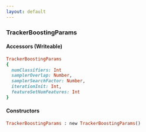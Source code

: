 ```yaml
---
layout: default
---
```


###  TrackerBoostingParams

####  Accessors (Writeable)
``` ruby
TrackerBoostingParams
{
  numClassifiers: Int
  samplerOverlap: Number,
  samplerSearchFactor: Number,
  iterationInit: Int,
  featureSetNumFeatures: Int
}
```

<a name="constructors"></a>

####  Constructors
``` ruby
TrackerBoostingParams : new TrackerBoostingParams()
```